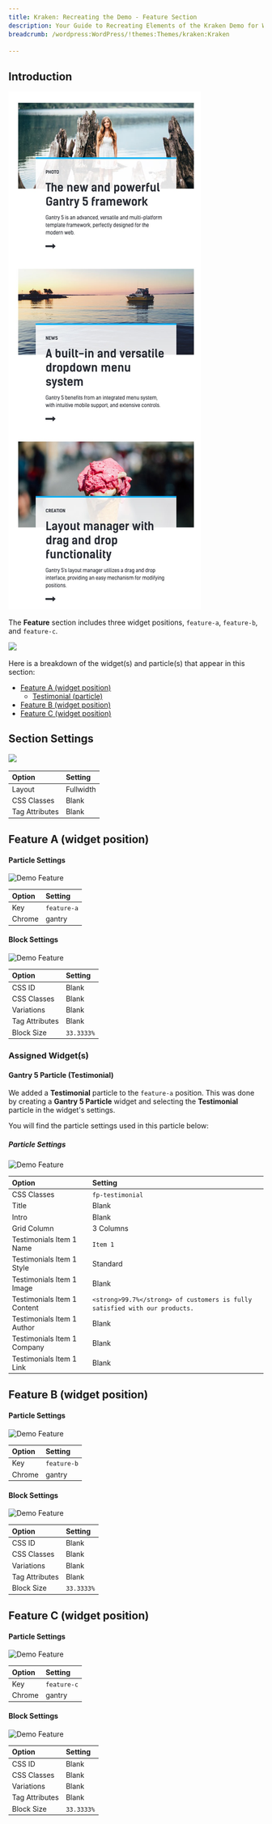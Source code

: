 ```yaml
---
title: Kraken: Recreating the Demo - Feature Section
description: Your Guide to Recreating Elements of the Kraken Demo for WordPress
breadcrumb: /wordpress:WordPress/!themes:Themes/kraken:Kraken

---
```


## Introduction

![](assets/demo_7.jpeg)

The **Feature** section includes three widget positions, `feature-a`, `feature-b`, and `feature-c`. 

![](assets/home_feature.jpeg)

Here is a breakdown of the widget(s) and particle(s) that appear in this section:

* [Feature A (widget position)](#feature-a-(widget-position))
    - [Testimonial (particle)](#gantry-5-particle-(testimonial))
* [Feature B (widget position)](#feature-b-(widget-position))
* [Feature C (widget position)](#feature-c-(widget-position))

## Section Settings

![](assets/demo_feature_settings.jpeg)

| Option         | Setting   |
| :-----         | :-----    |
| Layout         | Fullwidth |
| CSS Classes    | Blank     |
| Tag Attributes | Blank     |

## Feature A (widget position)

#### Particle Settings

![Demo Feature](assets/demo_feature_1.jpeg)

| Option | Setting     |
| :----- | :-----      |
| Key    | `feature-a` |
| Chrome | gantry      |

#### Block Settings

![Demo Feature](assets/demo_feature_2.jpeg)

| Option         | Setting    |
| :-----         | :-----     |
| CSS ID         | Blank      |
| CSS Classes    | Blank      |
| Variations     | Blank      |
| Tag Attributes | Blank      |
| Block Size     | `33.3333%` |

### Assigned Widget(s)

#### Gantry 5 Particle (Testimonial)

We added a **Testimonial** particle to the `feature-a` position. This was done by creating a **Gantry 5 Particle** widget and selecting the **Testimonial** particle in the widget's settings. 

You will find the particle settings used in this particle below:

##### Particle Settings

![Demo Feature](assets/demo_feature_3.jpeg)

| Option                      | Setting                                                                     |
| :-----                      | :-----                                                                      |
| CSS Classes                 | `fp-testimonial`                                                            |
| Title                       | Blank                                                                       |
| Intro                       | Blank                                                                       |
| Grid Column                 | 3 Columns                                                                   |
| Testimonials Item 1 Name    | `Item 1`                                                                    |
| Testimonials Item 1 Style   | Standard                                                                    |
| Testimonials Item 1 Image   | Blank                                                                       |
| Testimonials Item 1 Content | `<strong>99.7%</strong> of customers is fully satisfied with our products.` |
| Testimonials Item 1 Author  | Blank                                                                       |
| Testimonials Item 1 Company | Blank                                                                       |
| Testimonials Item 1 Link    | Blank                                                                       |

## Feature B (widget position)

#### Particle Settings

![Demo Feature](assets/demo_feature_4.jpeg)

| Option | Setting   |
| :----- | :-----    |
| Key    | `feature-b` |
| Chrome | gantry    |

#### Block Settings

![Demo Feature](assets/demo_feature_5.jpeg)

| Option         | Setting    |
| :-----         | :-----     |
| CSS ID         | Blank      |
| CSS Classes    | Blank      |
| Variations     | Blank      |
| Tag Attributes | Blank      |
| Block Size     | `33.3333%` |

## Feature C (widget position)

#### Particle Settings

![Demo Feature](assets/demo_feature_6.jpeg)

| Option | Setting      |
| :----- | :-----       |
| Key    | `feature-c` |
| Chrome | gantry       |

#### Block Settings

![Demo Feature](assets/demo_feature_7.jpeg)

| Option         | Setting    |
| :-----         | :-----     |
| CSS ID         | Blank      |
| CSS Classes    | Blank      |
| Variations     | Blank      |
| Tag Attributes | Blank      |
| Block Size     | `33.3333%` |
